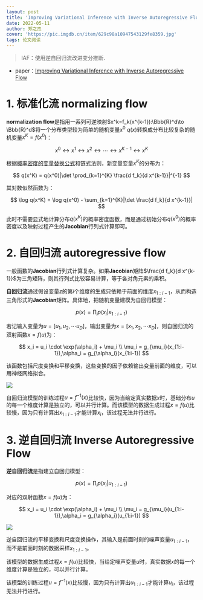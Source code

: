 ```yaml
---
layout: post
title: 'Improving Variational Inference with Inverse Autoregressive Flow'
date: 2022-05-11
author: 郑之杰
cover: 'https://pic.imgdb.cn/item/629c98a10947543129fe8359.jpg'
tags: 论文阅读
---
```


> IAF：使用逆自回归流改进变分推断.

- paper：[Improving Variational Inference with Inverse Autoregressive Flow](https://arxiv.org/abs/1606.04934)

# 1. 标准化流 normalizing flow

**normalization flow**是指用一系列可逆映射$x^k=f_k(x^{k-1}):\Bbb{R}^d\to \Bbb{R}^d$将一个分布类型较为简单的随机变量$x^0~q(x)$转换成分布比较复杂的随机变量$x^K=f(x^0)$：

$$ x^0 \leftrightarrow x^1 \leftrightarrow x^2 \leftrightarrow \cdots  \leftrightarrow  x^{K-1}  \leftrightarrow  x^{K} $$

根据[概率密度的变量替换公式](https://0809zheng.github.io/2022/04/30/variable.html)和链式法则，新变量变量$x^K$的分布为：

$$ q(x^K) = q(x^0)|\det \prod_{k=1}^{K} \frac{d f_k}{d x^{k-1}}|^{-1} $$

其对数似然函数为：

$$ \log q(x^K) = \log  q(x^0) - \sum_{k=1}^{K}|\det  \frac{d f_k}{d x^{k-1}}| $$

此时不需要显式地计算分布$q(x^K)$的概率密度函数，而是通过初始分布$q(x^0)$的概率密度以及映射过程产生的**Jacobian**行列式计算即可。

# 2. 自回归流 autoregressive flow

一般函数的**Jacobian**行列式计算复杂。如果**Jacobian**矩阵$\frac{d f_k}{d x^{k-1}}$为三角矩阵，则其行列式比较容易计算，等于各对角元素的乘积。

**自回归流**通过假设变量$z$的第$i$个维度的生成只依赖于前面的维度$x_{1:i-1}$，从而构造三角形式的**Jacobian**矩阵。具体地，把随机变量建模为自回归模型：

$$ p(x) = \prod_i p(x_i|x_{1:i-1}) $$

若记输入变量为$u=[u_1,u_2,\cdots u_D]$，输出变量为$x=[x_1,x_2,\cdots x_D]$，则自回归流的双射函数$x=f(u)$为：

$$ x_i = u_i \cdot \exp(\alpha_i) + \mu_i \\ \mu_i = g_{\mu_i}(x_{1:i-1}),\alpha_i = g_{\alpha_i}(x_{1:i-1}) $$

该函数包括尺度变换和平移变换，这些变换的因子依赖输出变量前面的维度，可以用神经网络拟合。

![](https://pic.imgdb.cn/item/629c90e90947543129f4d179.jpg)

自回归流模型的训练过程$u=f^{-1}(x)$比较快，因为当给定真实数据$x$时，基础分布$u$的每一个维度计算是独立的，可以并行计算。而该模型的数据生成过程$x=f(u)$比较慢，因为只有计算出$x_{1:i-1}$才能计算$x_i$，该过程无法并行进行。


# 3. 逆自回归流 Inverse Autoregressive Flow
**逆自回归流**是指建立自回归模型：

$$ p(x) = \prod_i p(x_i|u_{1:i-1}) $$

对应的双射函数$x=f(u)$为：

$$ x_i = u_i \cdot \exp(\alpha_i) + \mu_i \\ \mu_i = g_{\mu_i}(u_{1:i-1}),\alpha_i = g_{\alpha_i}(u_{1:i-1}) $$

![](https://pic.imgdb.cn/item/629c9a7e094754312900ddbe.jpg)

逆自回归流的平移变换和尺度变换操作，其输入是前面时刻的噪声变量$u_{1:i-1}$，而不是前面时刻的数据采样$x_{1:i-1}$。

该模型的数据生成过程$x=f(u)$比较快，当给定噪声变量$u$时，真实数据$x$的每一个维度计算是独立的，可以并行计算。

该模型的训练过程$u=f^{-1}(x)$比较慢，因为只有计算出$u_{1:i-1}$才能计算$u_i$，该过程无法并行进行。

